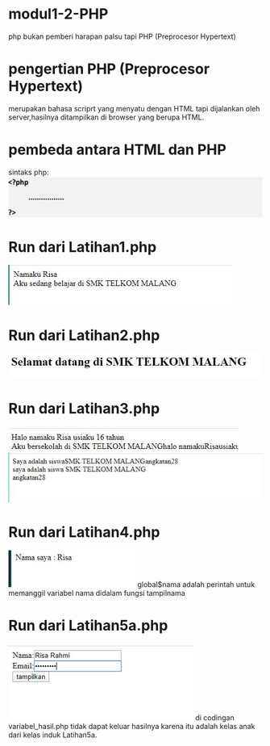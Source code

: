 # modul1-2-PHP
php bukan pemberi harapan palsu tapi PHP (Preprocesor Hypertext)
# pengertian PHP (Preprocesor Hypertext)
merupakan bahasa scriprt yang menyatu dengan HTML tapi dijalankan oleh server,hasilnya ditampilkan di browser yang berupa HTML.

# pembeda antara HTML dan PHP </b>
sintaks php:![Alt Text](https://github.com/nurisarahmi28/modul1-2-PHP/blob/master/sintaks.JPG)
# Run dari Latihan1.php
![Alt Text](https://github.com/nurisarahmi28/modul1-2-PHP/blob/master/mod1.Lat1.JPG)
# Run dari Latihan2.php
![Alt Text](https://github.com/nurisarahmi28/modul1-2-PHP/blob/master/Lat2.JPG)
# Run dari Latihan3.php
![Alt Text](https://github.com/nurisarahmi28/modul1-2-PHP/blob/master/Lat3.JPG)
![Alt Text](https://github.com/nurisarahmi28/modul1-2-PHP/blob/master/Lat3a.JPG)
# Run dari Latihan4.php
![Alt Text](https://github.com/nurisarahmi28/modul1-2-PHP/blob/master/Lat4.JPG)
global$nama adalah perintah untuk memanggil variabel nama didalam fungsi tampilnama
# Run dari Latihan5a.php
![Alt Text](https://github.com/nurisarahmi28/modul1-2-PHP/blob/master/Lat5a.JPG)
di codingan variabel_hasil.php tidak dapat keluar hasilnya karena itu adalah kelas anak dari kelas induk Latihan5a.
